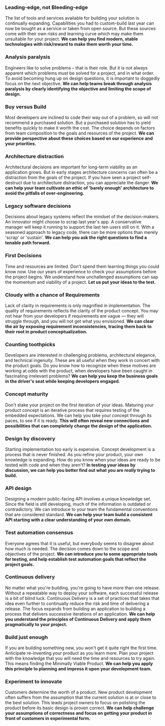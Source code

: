 
### Leading-edge, not Bleeding-edge
The list of tools and services available for building your solution is continually expanding. Capabilities you had to custom-build last year can now be bought as a service or taken from open source. But these sources come with their own risks and learning curve which may make them unsuitable for your project. <b>We can help you find modern, stable technologies with risk/reward to make them worth your time.</b>

### Analysis paralysis
Engineers like to solve problems &ndash; that is their role. But it is not always apparent which problems must be solved for a project, and in what order. To avoid becoming hung up on design questions, it is important to doggedly focus on the next objective. <b>We can help teams break through analysis paralysis by clearly identifying the objective and limiting the scope of design.</b>

### Buy versus Build
Most developers are inclined to code their way out of a problem, so will not recommend a purchased solution. But a purchased solution has to yield benefits quickly to make it worth the cost. The choice depends on factors from team composition to the goals and resources of the project. <b>We can provide perspective about these choices based on our experience and your priorities.</b>

### Architecture distraction
Architectural decisions are important for long-term viability as an application grows. But in early stages architecture concerns can often be a distraction from the goals of the project. If you have seen a project self-destruct due to architecture distraction, you can appreciate the danger. <b>We can help your team cultivate an ethic of 'barely enough' architecture to avoid the pitfalls of over-engineering.</b>

### Legacy software decisions
Decisions about legacy systems reflect the mindset of the decision-makers. An innovator might choose to scrap last year's app. A conservative manager will keep it running to support the last ten users still on it. With a seasoned approach to legacy code, there can be more options than merely 'scrap' or 'sustain'. <b>We can help you ask the right questions to find a tenable path forward.</b>

### First Decisions
Time and resources are limited. Don't spend them learning things you could know now. Use our years of experience to check your assumptions before the project begins. We understand how unchallenged assumptions can sap the momentum and viability of a project. <b>Let us put your ideas to the test.</b>

### Cloudy with a chance of Requirements
Lack of clarity in requirements is only magnified in implementation. The quality of requirements reflects the clarity of the product concept. You may not hear from your developers if requirements are vague &mdash; they will struggle through, and you will not get what you envisioned. <b>We can clear the air by exposing requirement inconsistencies, tracing them back to their root in product conceptualization.</b>

### Counting toothpicks
Developers are interested in challenging problems, architectural elegance, and technical ingenuity. These are all useful when they work in concert with the product goals. Do you know how to recognize when these motives are working at odds with the product, when developers have been caught in fascinating irrelevant problems? <b>We can help you keep the business goals in the driver's seat while keeping developers engaged.</b>

### Concept maturity
Don't stake your project on the first iteration of your ideas. Maturing your product concept is an iterative process that requires testing of the embedded expectations.  We can help you take your concept through its paces, to see if it is ready. <b>This will often reveal new connections and possibilities that can completely change the design of the application.</b>

### Design by discovery
Starting implementation too early is expensive. Concept development is a process that is never finished. As you refine your product, your own knowledge is expanding. How do you know when your ideas are ready to be tested with code and when they aren't? <b>In testing your ideas by discussion, we can help you better find out what you are <i>really</i> trying to build.</b>

### API design
Designing a modern public-facing API involves a unique knowledge set. Since the field is still developing, much of the information is outdated or contradictory. We can introduce to your team the fundamental conventions that are considered standard. <b>We can help your team build a consistent API starting with a clear understanding of your own domain.</b>

### Test automation consensus
Everyone agrees that it is useful, but everybody seems to disagree about how much is needed. The decision comes down to the scope and objectives of the project. <b>We can introduce you to some appropriate tools for testing, and help establish test automation goals that reflect the project goals.</b>

### Continuous delivery
No matter what you're building, you're going to have more than one release. Without a repeatable way to deploy your software, each successful release is a bit of blind luck. Continuous Delivery is a set of practices that takes that idea even further to continually reduce the risk and time of delivering a release. The focus expands from building an application to building a process that delivers successive iterations of an application. <b>We can help you understand the principles of Continuous Delivery and apply them pragmatically to your project.</b>

### Build just enough
If you are building something new, you won't get it quite right the first time. Anticipate re-inventing your product as you learn more. Plan your project with the knowledge that you will need the time and resources to try again. This means finding the Minimally Viable Product. <b>We can help you apply this principle to planning and impress it upon your development team.</b>

### Experiment to innovate
Customers determine the worth of a product. New product development often suffers from the assumption that the current solution is at or close to the best solution. This leads project owners to focus on polishing the product before its basic design is proven correct. <b>We can help challenge your assumptions of correctness and focus on getting your product in front of customers in experimental form.</b>
